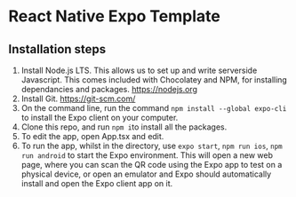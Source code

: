 # React Native Expo Template

## Installation steps

1.  Install Node.js LTS. This allows us to set up and write serverside Javascript. This comes included with Chocolatey and NPM, for installing dependancies and packages. https://nodejs.org
2.  Install Git. https://git-scm.com/
3.  On the command line, run the command `npm install --global expo-cli` to install the Expo client on your computer.
4.  Clone this repo, and run `npm i`to install all the packages.
5.  To edit the app, open App.tsx and edit.
6.  To run the app, whilst in the directory, use `expo start`, `npm run ios`, `npm run android` to start the Expo environment. This will open a new web page, where you can scan the QR code using the Expo app to test on a physical device, or open an emulator and Expo should automatically install and open the Expo client app on it.
